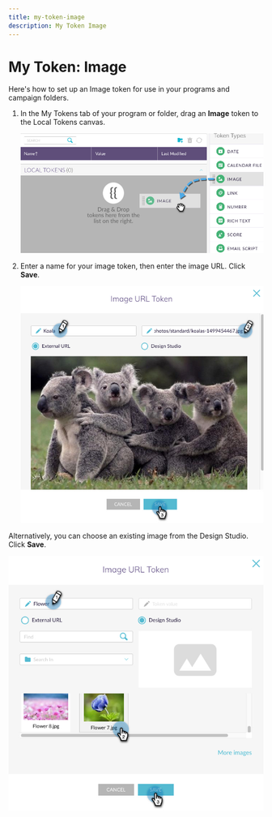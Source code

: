```yaml
---
title: my-token-image
description: My Token Image
---
```


# My Token: Image

Here's how to set up an Image token for use in your programs and campaign folders.

1. In the My Tokens tab of your program or folder, drag an **Image** token to the Local Tokens canvas.

   ![Image One](/help/sky/assets/my-tokens/my-token-image/my-token-image-1.png)

1. Enter a name for your image token, then enter the image URL. Click **Save**.

   ![Image Two](/help/sky/assets/my-tokens/my-token-image/my-token-image-2.png)

Alternatively, you can choose an existing image from the Design Studio. Click **Save**.

   ![Image Three](/help/sky/assets/my-tokens/my-token-image/my-token-image-3.png)

